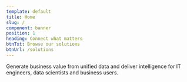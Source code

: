 ```yaml
---
template: default
title: Home
slug: /
component: banner
position: 1
heading: Connect what matters
btnTxt: Browse our solutions
btnUrl: /solutions
---
```


Generate business value from unified data and deliver intelligence for IT engineers, data scientists and business users.

